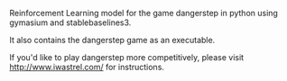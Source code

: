 Reinforcement Learning model for the game dangerstep in python using gymasium and stablebaselines3.

It also contains the dangerstep game as an executable.

If you'd like to play dangerstep more competitively, please visit http://www.iwastrel.com/ for instructions.
